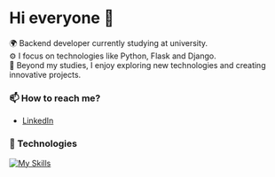 # Hi everyone :wave:

🌍 Backend developer currently studying at university.<br>
⚙️ I focus on technologies like Python, Flask and Django.<br>
💅 Beyond my studies, I enjoy exploring new technologies and creating innovative projects.<br>



### 📫 How to reach me?
- [LinkedIn](https://www.linkedin.com/in/abranico/) 

### 🔨 Technologies

[![My Skills](https://skillicons.dev/icons?i=python,flask,django,postgresql,mongodb,docker,postman,git)](https://skillicons.dev)
